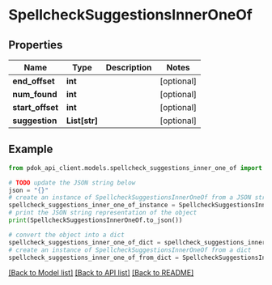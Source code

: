 # SpellcheckSuggestionsInnerOneOf


## Properties

Name | Type | Description | Notes
------------ | ------------- | ------------- | -------------
**end_offset** | **int** |  | [optional] 
**num_found** | **int** |  | [optional] 
**start_offset** | **int** |  | [optional] 
**suggestion** | **List[str]** |  | [optional] 

## Example

```python
from pdok_api_client.models.spellcheck_suggestions_inner_one_of import SpellcheckSuggestionsInnerOneOf

# TODO update the JSON string below
json = "{}"
# create an instance of SpellcheckSuggestionsInnerOneOf from a JSON string
spellcheck_suggestions_inner_one_of_instance = SpellcheckSuggestionsInnerOneOf.from_json(json)
# print the JSON string representation of the object
print(SpellcheckSuggestionsInnerOneOf.to_json())

# convert the object into a dict
spellcheck_suggestions_inner_one_of_dict = spellcheck_suggestions_inner_one_of_instance.to_dict()
# create an instance of SpellcheckSuggestionsInnerOneOf from a dict
spellcheck_suggestions_inner_one_of_from_dict = SpellcheckSuggestionsInnerOneOf.from_dict(spellcheck_suggestions_inner_one_of_dict)
```
[[Back to Model list]](../README.md#documentation-for-models) [[Back to API list]](../README.md#documentation-for-api-endpoints) [[Back to README]](../README.md)


